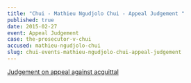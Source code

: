 ```yaml
---
title: "Chui - Mathieu Ngudjolo Chui - Appeal Judgement "
published: true
date: 2015-02-27
event: Appeal Judgement
case: the-prosecutor-v-chui
accused: mathieu-ngudjolo-chui
slug: chui-events-mathieu-ngudjolo-chui-appeal-judgement
---
```


[Judgement on appeal against acquittal](http://www.icc-cpi.int/iccdocs/doc/doc1957802.pdf)

